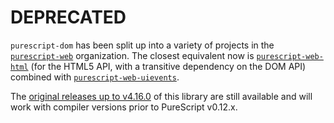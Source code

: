 # DEPRECATED

`purescript-dom` has been split up into a variety of projects in the [`purescript-web`](https://github.com/purescript-web/) organization. The closest equivalent now is [`purescript-web-html`](https://github.com/purescript-web/purescript-web-html) (for the HTML5 API, with a transitive dependency on the DOM API) combined with [`purescript-web-uievents`](https://github.com/purescript-web/purescript-web-uievents).

The [original releases up to v4.16.0](https://github.com/purescript-deprecated/purescript-dom/releases) of this library are still available and will work with compiler versions prior to PureScript v0.12.x.
